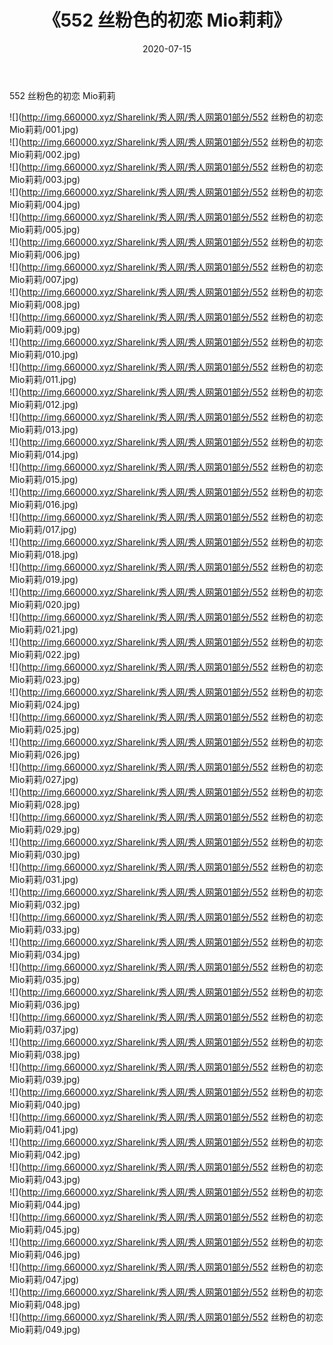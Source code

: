 ﻿---
layout: post
title:  《552 丝粉色的初恋 Mio莉莉》
date:   2020-07-15
img: http://img.660000.xyz/Sharelink/秀人网/秀人网第01部分/552 丝粉色的初恋 Mio莉莉/000.jpg
categories: [美女, 清纯, 唯美]
---

552 丝粉色的初恋 Mio莉莉

  ![](http://img.660000.xyz/Sharelink/秀人网/秀人网第01部分/552 丝粉色的初恋 Mio莉莉/001.jpg) <br> ![](http://img.660000.xyz/Sharelink/秀人网/秀人网第01部分/552 丝粉色的初恋 Mio莉莉/002.jpg) <br> ![](http://img.660000.xyz/Sharelink/秀人网/秀人网第01部分/552 丝粉色的初恋 Mio莉莉/003.jpg) <br> ![](http://img.660000.xyz/Sharelink/秀人网/秀人网第01部分/552 丝粉色的初恋 Mio莉莉/004.jpg) <br> ![](http://img.660000.xyz/Sharelink/秀人网/秀人网第01部分/552 丝粉色的初恋 Mio莉莉/005.jpg) <br> ![](http://img.660000.xyz/Sharelink/秀人网/秀人网第01部分/552 丝粉色的初恋 Mio莉莉/006.jpg) <br> ![](http://img.660000.xyz/Sharelink/秀人网/秀人网第01部分/552 丝粉色的初恋 Mio莉莉/007.jpg) <br> ![](http://img.660000.xyz/Sharelink/秀人网/秀人网第01部分/552 丝粉色的初恋 Mio莉莉/008.jpg) <br> ![](http://img.660000.xyz/Sharelink/秀人网/秀人网第01部分/552 丝粉色的初恋 Mio莉莉/009.jpg) <br> ![](http://img.660000.xyz/Sharelink/秀人网/秀人网第01部分/552 丝粉色的初恋 Mio莉莉/010.jpg) <br> ![](http://img.660000.xyz/Sharelink/秀人网/秀人网第01部分/552 丝粉色的初恋 Mio莉莉/011.jpg) <br> ![](http://img.660000.xyz/Sharelink/秀人网/秀人网第01部分/552 丝粉色的初恋 Mio莉莉/012.jpg) <br> ![](http://img.660000.xyz/Sharelink/秀人网/秀人网第01部分/552 丝粉色的初恋 Mio莉莉/013.jpg) <br> ![](http://img.660000.xyz/Sharelink/秀人网/秀人网第01部分/552 丝粉色的初恋 Mio莉莉/014.jpg) <br> ![](http://img.660000.xyz/Sharelink/秀人网/秀人网第01部分/552 丝粉色的初恋 Mio莉莉/015.jpg) <br> ![](http://img.660000.xyz/Sharelink/秀人网/秀人网第01部分/552 丝粉色的初恋 Mio莉莉/016.jpg) <br> ![](http://img.660000.xyz/Sharelink/秀人网/秀人网第01部分/552 丝粉色的初恋 Mio莉莉/017.jpg) <br> ![](http://img.660000.xyz/Sharelink/秀人网/秀人网第01部分/552 丝粉色的初恋 Mio莉莉/018.jpg) <br> ![](http://img.660000.xyz/Sharelink/秀人网/秀人网第01部分/552 丝粉色的初恋 Mio莉莉/019.jpg) <br> ![](http://img.660000.xyz/Sharelink/秀人网/秀人网第01部分/552 丝粉色的初恋 Mio莉莉/020.jpg) <br> ![](http://img.660000.xyz/Sharelink/秀人网/秀人网第01部分/552 丝粉色的初恋 Mio莉莉/021.jpg) <br> ![](http://img.660000.xyz/Sharelink/秀人网/秀人网第01部分/552 丝粉色的初恋 Mio莉莉/022.jpg) <br> ![](http://img.660000.xyz/Sharelink/秀人网/秀人网第01部分/552 丝粉色的初恋 Mio莉莉/023.jpg) <br> ![](http://img.660000.xyz/Sharelink/秀人网/秀人网第01部分/552 丝粉色的初恋 Mio莉莉/024.jpg) <br> ![](http://img.660000.xyz/Sharelink/秀人网/秀人网第01部分/552 丝粉色的初恋 Mio莉莉/025.jpg) <br> ![](http://img.660000.xyz/Sharelink/秀人网/秀人网第01部分/552 丝粉色的初恋 Mio莉莉/026.jpg) <br> ![](http://img.660000.xyz/Sharelink/秀人网/秀人网第01部分/552 丝粉色的初恋 Mio莉莉/027.jpg) <br> ![](http://img.660000.xyz/Sharelink/秀人网/秀人网第01部分/552 丝粉色的初恋 Mio莉莉/028.jpg) <br> ![](http://img.660000.xyz/Sharelink/秀人网/秀人网第01部分/552 丝粉色的初恋 Mio莉莉/029.jpg) <br> ![](http://img.660000.xyz/Sharelink/秀人网/秀人网第01部分/552 丝粉色的初恋 Mio莉莉/030.jpg) <br> ![](http://img.660000.xyz/Sharelink/秀人网/秀人网第01部分/552 丝粉色的初恋 Mio莉莉/031.jpg) <br> ![](http://img.660000.xyz/Sharelink/秀人网/秀人网第01部分/552 丝粉色的初恋 Mio莉莉/032.jpg) <br> ![](http://img.660000.xyz/Sharelink/秀人网/秀人网第01部分/552 丝粉色的初恋 Mio莉莉/033.jpg) <br> ![](http://img.660000.xyz/Sharelink/秀人网/秀人网第01部分/552 丝粉色的初恋 Mio莉莉/034.jpg) <br> ![](http://img.660000.xyz/Sharelink/秀人网/秀人网第01部分/552 丝粉色的初恋 Mio莉莉/035.jpg) <br> ![](http://img.660000.xyz/Sharelink/秀人网/秀人网第01部分/552 丝粉色的初恋 Mio莉莉/036.jpg) <br> ![](http://img.660000.xyz/Sharelink/秀人网/秀人网第01部分/552 丝粉色的初恋 Mio莉莉/037.jpg) <br> ![](http://img.660000.xyz/Sharelink/秀人网/秀人网第01部分/552 丝粉色的初恋 Mio莉莉/038.jpg) <br> ![](http://img.660000.xyz/Sharelink/秀人网/秀人网第01部分/552 丝粉色的初恋 Mio莉莉/039.jpg) <br> ![](http://img.660000.xyz/Sharelink/秀人网/秀人网第01部分/552 丝粉色的初恋 Mio莉莉/040.jpg) <br> ![](http://img.660000.xyz/Sharelink/秀人网/秀人网第01部分/552 丝粉色的初恋 Mio莉莉/041.jpg) <br> ![](http://img.660000.xyz/Sharelink/秀人网/秀人网第01部分/552 丝粉色的初恋 Mio莉莉/042.jpg) <br> ![](http://img.660000.xyz/Sharelink/秀人网/秀人网第01部分/552 丝粉色的初恋 Mio莉莉/043.jpg) <br> ![](http://img.660000.xyz/Sharelink/秀人网/秀人网第01部分/552 丝粉色的初恋 Mio莉莉/044.jpg) <br> ![](http://img.660000.xyz/Sharelink/秀人网/秀人网第01部分/552 丝粉色的初恋 Mio莉莉/045.jpg) <br> ![](http://img.660000.xyz/Sharelink/秀人网/秀人网第01部分/552 丝粉色的初恋 Mio莉莉/046.jpg) <br> ![](http://img.660000.xyz/Sharelink/秀人网/秀人网第01部分/552 丝粉色的初恋 Mio莉莉/047.jpg) <br> ![](http://img.660000.xyz/Sharelink/秀人网/秀人网第01部分/552 丝粉色的初恋 Mio莉莉/048.jpg) <br> ![](http://img.660000.xyz/Sharelink/秀人网/秀人网第01部分/552 丝粉色的初恋 Mio莉莉/049.jpg) <br>